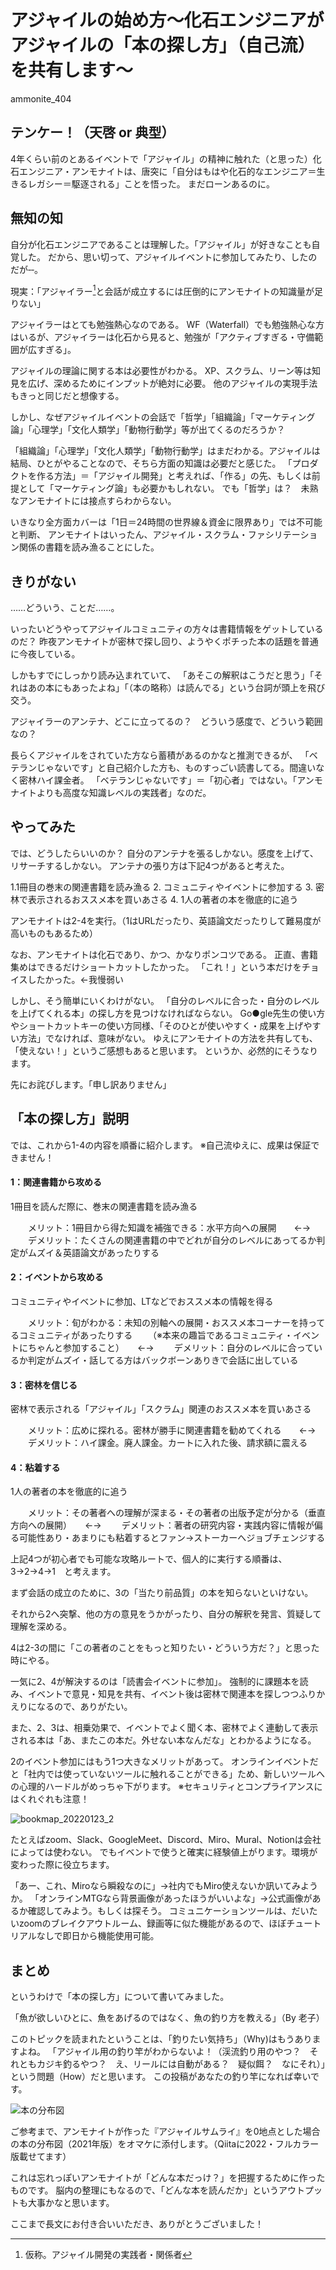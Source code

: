 # アジャイルの始め方～化石エンジニアがアジャイルの「本の探し方」（自己流）を共有します～

<div class="flushright">ammonite_404</div>

## テンケー！（天啓 or 典型）

4年くらい前のとあるイベントで「アジャイル」の精神に触れた（と思った）化石エンジニア・アンモナイトは、唐突に「自分はもはや化石的なエンジニア＝生きるレガシー＝駆逐される」ことを悟った。
まだローンあるのに。


## 無知の知

自分が化石エンジニアであることは理解した。「アジャイル」が好きなことも自覚した。
だから、思い切って、アジャイルイベントに参加してみたり、したのだが‐‐。


現実：「アジャイラー[^1]と会話が成立するには圧倒的にアンモナイトの知識量が足りない」

[^1]: 仮称。アジャイル開発の実践者・関係者


アジャイラーはとても勉強熱心なのである。
WF（Waterfall）でも勉強熱心な方はいるが、アジャイラーは化石から見ると、勉強が「アクティブすぎる・守備範囲が広すぎる」。


アジャイルの理論に関する本は必要性がわかる。
XP、スクラム、リーン等は知見を広げ、深めるためにインプットが絶対に必要。
他のアジャイルの実現手法もきっと同じだと想像する。


しかし、なぜアジャイルイベントの会話で「哲学」「組織論」「マーケティング論」「心理学」「文化人類学」「動物行動学」等が出てくるのだろうか？


「組織論」「心理学」「文化人類学」「動物行動学」はまだわかる。アジャイルは結局、ひとがやることなので、そちら方面の知識は必要だと感じた。
「プロダクトを作る方法」＝「アジャイル開発」と考えれば、「作る」の先、もしくは前提として「マーケティング論」も必要かもしれない。
でも「哲学」は？　未熟なアンモナイトには接点すらわからない。


いきなり全方面カバーは「1日＝24時間の世界線＆資金に限界あり」では不可能と判断、
アンモナイトはいったん、アジャイル・スクラム・ファシリテーション関係の書籍を読み漁ることにした。



## きりがない


……どういう、ことだ……。


いったいどうやってアジャイルコミュニティの方々は書籍情報をゲットしているのだ？
昨夜アンモナイトが密林で探し回り、ようやくポチった本の話題を普通に今夜している。


しかもすでにしっかり読み込まれていて、
「あそこの解釈はこうだと思う」「それはあの本にもあったよね」「（本の略称）は読んでる」という台詞が頭上を飛び交う。


アジャイラーのアンテナ、どこに立ってるの？　どういう感度で、どういう範囲なの？


長らくアジャイルをされていた方なら蓄積があるのかなと推測できるが、
「ベテランじゃないです」と自己紹介した方も、ものすっごい読書してる。間違いなく密林ハイ課金者。
「ベテランじゃないです」＝「初心者」ではない。「アンモナイトよりも高度な知識レベルの実践者」なのだ。


## やってみた


では、どうしたらいいのか？
自分のアンテナを張るしかない。感度を上げて、リサーチするしかない。
アンテナの張り方は下記4つがあると考えた。


1.1冊目の巻末の関連書籍を読み漁る
2. コミュニティやイベントに参加する
3. 密林で表示されるおススメ本を買いあさる
4. 1人の著者の本を徹底的に追う


アンモナイトは2-4を実行。（1はURLだったり、英語論文だったりして難易度が高いものもあるため）


なお、アンモナイトは化石であり、かつ、かなりポンコツである。
正直、書籍集めはできるだけショートカットしたかった。
「これ！」という本だけをチョイスしたかった。←我慢弱い


しかし、そう簡単にいくわけがない。
「自分のレベルに合った・自分のレベルを上げてくれる本」の探し方を見つけなければならない。
Go●gle先生の使い方やショートカットキーの使い方同様、「そのひとが使いやすく・成果を上げやすい方法」でなければ、意味がない。
ゆえにアンモナイトの方法を共有しても、「使えない！」というご感想もあると思います。
というか、必然的にそうなります。


先にお詫びします。「申し訳ありません」


## 「本の探し方」説明


では、これから1-4の内容を順番に紹介します。
※自己流ゆえに、成果は保証できません！


#### 1：関連書籍から攻める
1冊目を読んだ際に、巻末の関連書籍を読み漁る

　　メリット：1冊目から得た知識を補強できる：水平方向への展開　　←→
　　デメリット：たくさんの関連書籍の中でどれが自分のレベルにあってるか判定がムズイ＆英語論文があったりする


#### 2：イベントから攻める
コミュニティやイベントに参加、LTなどでおススメ本の情報を得る

　　メリット：旬がわかる：未知の別軸への展開・おススメ本コーナーを持ってるコミュニティがあったりする
　　（※本来の趣旨であるコミュニティ・イベントにちゃんと参加すること）　　←→
　　デメリット：自分のレベルに合っているか判定がムズイ・話してる方はバックボーンありきで会話に出している


#### 3：密林を信じる
密林で表示される「アジャイル」「スクラム」関連のおススメ本を買いあさる

　　メリット：広めに探れる。密林が勝手に関連書籍を勧めてくれる　　←→
　　デメリット：ハイ課金。廃人課金。カートに入れた後、請求額に震える


#### 4：粘着する
1人の著者の本を徹底的に追う

　　メリット：その著者への理解が深まる・その著者の出版予定が分かる（垂直方向への展開）　　←→
　　デメリット：著者の研究内容・実践内容に情報が偏る可能性あり・あまりにも粘着するとファン→ストーカーへジョブチェンジする


上記4つが初心者でも可能な攻略ルートで、個人的に実行する順番は、3→2→4→1　と考えます。


まず会話の成立のために、3の「当たり前品質」の本を知らないといけない。


それから2へ突撃、他の方の意見をうかがったり、自分の解釈を発言、質疑して理解を深める。


4は2-3の間に「この著者のことをもっと知りたい・どういう方だ？」と思った時にやる。


一気に2、4が解決するのは「読書会イベントに参加」。
強制的に課題本を読み、イベントで意見・知見を共有、イベント後は密林で関連本を探しつつふりかえりになるので、ありがたい。


また、2、3は、相乗効果で、イベントでよく聞く本、密林でよく連動して表示される本は「あ、またこの本だ。外せない本なんだな」とわかるようになる。


2のイベント参加にはもう1つ大きなメリットがあって。
オンラインイベントだと「社内では使っていないツールに触れることができる」ため、新しいツールへの心理的ハードルがめっちゃ下がります。
※セキュリティとコンプライアンスにはくれぐれも注意！

![bookmap_20220123_2](https://user-images.githubusercontent.com/74547771/150703133-4d1c6714-3dc0-4299-9f39-8c7db563ede6.PNG)

たとえばzoom、Slack、GoogleMeet、Discord、Miro、Mural、Notionは会社によっては使わない。
でもイベントで使うと確実に経験値上がります。環境が変わった際に役立ちます。

「あー、これ、Miroなら瞬殺なのに」→社内でもMiro使えないか訊いてみようか。
「オンラインMTGなら背景画像があったほうがいいよな」→公式画像があるか確認してみよう。もしくは探そう。
コミュニケーションツールは、だいたいzoomのブレイクアウトルーム、録画等に似た機能があるので、ほぼチュートリアルなしで即日から機能使用可能。


## まとめ

というわけで「本の探し方」について書いてみました。


「魚が欲しいひとに、魚をあげるのではなく、魚の釣り方を教える」（By 老子）


このトピックを読まれたということは、「釣りたい気持ち」（Why)はもうありますよね。
「アジャイル用の釣り竿がわからないよ！（渓流釣り用のやつ？　それともカジキ釣るやつ？　え、リールには自動がある？　疑似餌？　なにそれ）」という問題（How）だと思います。
この投稿があなたの釣り竿になれば幸いです。


![本の分布図](images/chap-nakai_book/bookmap.png)



ご参考まで、アンモナイトが作った『アジャイルサムライ』を0地点とした場合の本の分布図（2021年版）をオマケに添付します。（Qiitaに2022・フルカラー版載せてます）

これは忘れっぽいアンモナイトが「どんな本だっけ？」を把握するために作ったものです。
脳内の整理にもなるので、「どんな本を読んだか」というアウトプットも大事かなと思います。


ここまで長文にお付き合いいただき、ありがとうございました！
